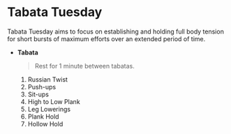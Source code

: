 # Tabata Tuesday

Tabata Tuesday aims to focus on establishing and holding full body tension for short bursts of maximum efforts over an extended period of time.

- **Tabata**

  > Rest for 1 minute between tabatas.

  1. Russian Twist
  2. Push-ups
  3. Sit-ups
  4. High to Low Plank
  5. Leg Lowerings
  6. Plank Hold
  7. Hollow Hold
